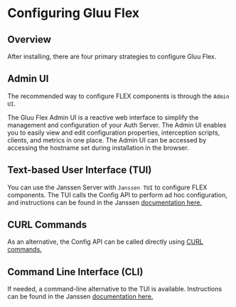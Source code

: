 # Configuring Gluu Flex

## Overview

After installing, there are four primary strategies to configure Gluu Flex.

## Admin UI

The recommended way to configure FLEX components is through the `Admin UI`.

The Gluu Flex Admin UI is a reactive web interface to simplify the management and configuration of your Auth Server. The Admin UI enables you to easily view and edit configuration properties, interception scripts, clients, and metrics in one place. The Admin UI can be accessed by accessing the hostname set during installation in the browser.


## Text-based User Interface (TUI)

You can use the Janssen Server with `Janssen TUI` to configure FLEX components. The TUI calls the Config API to perform ad hoc configuration, and instructions can be found in the Janssen [documentation here.](https://docs.jans.io/head/janssen-server/config-guide/config-tools/jans-tui/)



## CURL Commands

As an alternative, the Config API can be called directly using [CURL commands.](https://docs.jans.io/head/janssen-server/config-guide/config-tools/curl-guide/)

## Command Line Interface (CLI)

If needed, a command-line alternative to the TUI is available. Instructions can be found in the Janssen [documentation here.](https://docs.jans.io/head/janssen-server/config-guide/config-tools/jans-cli/)
